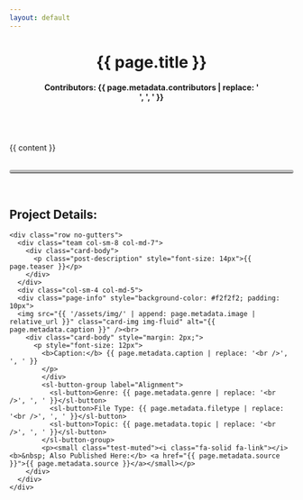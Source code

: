 ```yaml
---
layout: default
---
```


<style>
  hr.rounded {
  border-top: 5px solid #bbb;
  border-radius: 5px;
}
</style>

<div class="page">
  <header class="page-header">
    <h1 class="page-title">{{ page.title }}</h1>
    <h4>Contributors: {{ page.metadata.contributors | replace: '<br />', ', ' }}</h4>
  </header>

  <br>

  <article>{{ content }}</article>

  <br>
  <hr class="rounded">
  <br>

  <h2>Project Details:</h2>

    <div class="row no-gutters">
      <div class="team col-sm-8 col-md-7">
        <div class="card-body">
          <p class="post-description" style="font-size: 14px">{{ page.teaser }}</p>
        </div>
      </div>
      <div class="col-sm-4 col-md-5">
      <div class="page-info" style="background-color: #f2f2f2; padding: 10px">
      <img src="{{ '/assets/img/' | append: page.metadata.image | relative_url }}" class="card-img img-fluid" alt="{{ page.metadata.caption }}" /><br>
        <div class="card-body" style="margin: 2px;">
          <p style="font-size: 12px">
            <b>Caption:</b> {{ page.metadata.caption | replace: '<br />', ', ' }}
            </p>
            </div>
            <sl-button-group label="Alignment">
              <sl-button>Genre: {{ page.metadata.genre | replace: '<br />', ', ' }}</sl-button>
              <sl-button>File Type: {{ page.metadata.filetype | replace: '<br />', ', ' }}</sl-button>
              <sl-button>Topic: {{ page.metadata.topic | replace: '<br />', ', ' }}</sl-button>
            </sl-button-group>
            <p><small class="test-muted"><i class="fa-solid fa-link"></i><b>&nbsp; Also Published Here:</b> <a href="{{ page.metadata.source }}">{{ page.metadata.source }}</a></small></p>
        </div>
      </div>
    </div>
    
</div>
